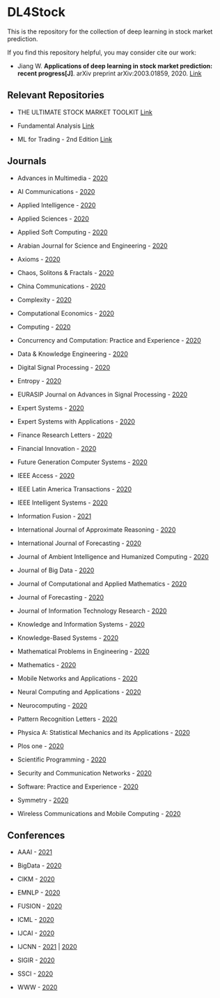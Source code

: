 # DL4Stock
This is the repository for the collection of deep learning in stock market prediction.

If you find this repository helpful, you may consider cite our work:
* Jiang W. <b>Applications of deep learning in stock market prediction: recent progress[J]</b>. arXiv preprint arXiv:2003.01859, 2020. [Link](https://arxiv.org/abs/2003.01859)

## Relevant Repositories
* THE ULTIMATE STOCK MARKET TOOLKIT [Link](https://github.com/ckz8780/market-toolkit)

* Fundamental Analysis [Link](https://github.com/JerBouma/FundamentalAnalysis)

* ML for Trading - 2nd Edition [Link](https://github.com/PacktPublishing/Machine-Learning-for-Algorithmic-Trading-Second-Edition)

## Journals
* Advances in Multimedia - [2020](https://github.com/jwwthu/DL4Stock/blob/master/2020/Journals/AM.md)

* AI Communications - [2020](https://github.com/jwwthu/DL4Stock/blob/master/2020/Journals/AI-Communications.md)

* Applied Intelligence - [2020](https://github.com/jwwthu/DL4Stock/blob/master/2020/Journals/AI.md)

* Applied Sciences - [2020](https://github.com/jwwthu/DL4Stock/blob/master/2020/Journals/AS.md)

* Applied Soft Computing - [2020](https://github.com/jwwthu/DL4Stock/blob/master/2020/Journals/ASC.md)

* Arabian Journal for Science and Engineering - [2020](https://github.com/jwwthu/DL4Stock/blob/master/2020/Journals/AJSE.md)

* Axioms - [2020](https://github.com/jwwthu/DL4Stock/blob/master/2020/Journals/Axioms.md)

* Chaos, Solitons & Fractals - [2020](https://github.com/jwwthu/DL4Stock/blob/master/2020/Journals/CSF.md)

* China Communications - [2020](https://github.com/jwwthu/DL4Stock/blob/master/2020/Journals/CC.md)

* Complexity - [2020](https://github.com/jwwthu/DL4Stock/blob/master/2020/Journals/Complexity.md)

* Computational Economics - [2020](https://github.com/jwwthu/DL4Stock/blob/master/2020/Journals/CE.md)

* Computing - [2020](https://github.com/jwwthu/DL4Stock/blob/master/2020/Journals/Computing.md)

* Concurrency and Computation: Practice and Experience - [2020](https://github.com/jwwthu/DL4Stock/blob/master/2020/Journals/CAC.md)

* Data & Knowledge Engineering - [2020](https://github.com/jwwthu/DL4Stock/blob/master/2020/Journals/DKE.md)

* Digital Signal Processing - [2020](https://github.com/jwwthu/DL4Stock/blob/master/2020/Journals/DSP.md)

* Entropy - [2020](https://github.com/jwwthu/DL4Stock/blob/master/2020/Journals/Entropy.md)

* EURASIP Journal on Advances in Signal Processing - [2020](https://github.com/jwwthu/DL4Stock/blob/master/2020/Journals/EURASIP-JASP.md)

* Expert Systems - [2020](https://github.com/jwwthu/DL4Stock/blob/master/2020/Journals/ES.md)

* Expert Systems with Applications - [2020](https://github.com/jwwthu/DL4Stock/blob/master/2020/Journals/ESWA.md)

* Finance Research Letters - [2020](https://github.com/jwwthu/DL4Stock/blob/master/2020/Journals/FRL.md)

* Financial Innovation - [2020](https://github.com/jwwthu/DL4Stock/blob/master/2020/Journals/FI.md)

* Future Generation Computer Systems - [2020](https://github.com/jwwthu/DL4Stock/blob/master/2020/Journals/FGCS.md)

* IEEE Access - [2020](https://github.com/jwwthu/DL4Stock/blob/master/2020/Journals/Access.md)

* IEEE Latin America Transactions - [2020](https://github.com/jwwthu/DL4Stock/blob/master/2020/Journals/IEEE-LAT.md)

* IEEE Intelligent Systems - [2020](https://github.com/jwwthu/DL4Stock/blob/master/2020/Journals/IEEE-IS.md)

* Information Fusion - [2021](https://github.com/jwwthu/DL4Stock/blob/master/2021/Journals/IF.md)

* International Journal of Approximate Reasoning - [2020](https://github.com/jwwthu/DL4Stock/blob/master/2020/Journals/IJAR.md)

* International Journal of Forecasting - [2020](https://github.com/jwwthu/DL4Stock/blob/master/2020/Journals/IJF.md)

* Journal of Ambient Intelligence and Humanized Computing - [2020](https://github.com/jwwthu/DL4Stock/blob/master/2020/Journals/JAIHC.md)

* Journal of Big Data - [2020](https://github.com/jwwthu/DL4Stock/blob/master/2020/Journals/JBD.md)

* Journal of Computational and Applied Mathematics - [2020](https://github.com/jwwthu/DL4Stock/blob/master/2020/Journals/JCAM.md)

* Journal of Forecasting - [2020](https://github.com/jwwthu/DL4Stock/blob/master/2020/Journals/JF.md)

* Journal of Information Technology Research - [2020](https://github.com/jwwthu/DL4Stock/blob/master/2020/Journals/JITR.md)

* Knowledge and Information Systems - [2020](https://github.com/jwwthu/DL4Stock/blob/master/2020/Journals/KAIS.md)

* Knowledge-Based Systems - [2020](https://github.com/jwwthu/DL4Stock/blob/master/2020/Journals/KBS.md)

* Mathematical Problems in Engineering - [2020](https://github.com/jwwthu/DL4Stock/blob/master/2020/Journals/MPE.md)

* Mathematics - [2020](https://github.com/jwwthu/DL4Stock/blob/master/2020/Journals/Mathematics.md)

* Mobile Networks and Applications - [2020](https://github.com/jwwthu/DL4Stock/blob/master/2020/Journals/MNA.md)

* Neural Computing and Applications - [2020](https://github.com/jwwthu/DL4Stock/blob/master/2020/Journals/NCA.md)

* Neurocomputing - [2020](https://github.com/jwwthu/DL4Stock/blob/master/2020/Journals/Neurocomputing.md)

* Pattern Recognition Letters - [2020](https://github.com/jwwthu/DL4Stock/blob/master/2020/Journals/PRL.md)

* Physica A: Statistical Mechanics and its Applications - [2020](https://github.com/jwwthu/DL4Stock/blob/master/2020/Journals/PhysicaA.md)

* Plos one - [2020](https://github.com/jwwthu/DL4Stock/blob/master/2020/Journals/PONE.md)

* Scientific Programming - [2020](https://github.com/jwwthu/DL4Stock/blob/master/2020/Journals/SP.md)

* Security and Communication Networks - [2020](https://github.com/jwwthu/DL4Stock/blob/master/2020/Journals/SCN.md)

* Software: Practice and Experience - [2020](https://github.com/jwwthu/DL4Stock/blob/master/2020/Journals/SPE.md)

* Symmetry - [2020](https://github.com/jwwthu/DL4Stock/blob/master/2020/Journals/Symmetry.md)

* Wireless Communications and Mobile Computing - [2020](https://github.com/jwwthu/DL4Stock/blob/master/2020/Journals/WCMC.md)

## Conferences
* AAAI - [2021](https://github.com/jwwthu/DL4Stock/blob/master/2021/Conferences/AAAI.md)

* BigData - [2020](https://github.com/jwwthu/DL4Stock/blob/master/2020/Conferences/BigData.md)

* CIKM - [2020](https://github.com/jwwthu/DL4Stock/blob/master/2020/Conferences/CIKM.md)

* EMNLP - [2020](https://github.com/jwwthu/DL4Stock/blob/master/2020/Conferences/EMNLP.md)

* FUSION - [2020](https://github.com/jwwthu/DL4Stock/blob/master/2020/Conferences/FUSION.md)

* ICML - [2020](https://github.com/jwwthu/DL4Stock/blob/master/2020/Conferences/ICML.md)

* IJCAI - [2020](https://github.com/jwwthu/DL4Stock/blob/master/2020/Conferences/IJCAI.md)

* IJCNN - [2021](https://github.com/jwwthu/DL4Stock/blob/master/2021/Conferences/IJCNN.md) | [2020](https://github.com/jwwthu/DL4Stock/blob/master/2020/Conferences/IJCNN.md)

* SIGIR - [2020](https://github.com/jwwthu/DL4Stock/blob/master/2020/Conferences/SIGIR.md)

* SSCI - [2020](https://github.com/jwwthu/DL4Stock/blob/master/2020/Conferences/SSCI.md)

* WWW - [2020](https://github.com/jwwthu/DL4Stock/blob/master/2020/Conferences/WWW.md)